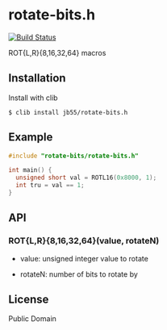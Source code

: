 
# rotate-bits.h

  [![Build Status](https://travis-ci.org/jb55/rotate-bits.h.svg)](https://travis-ci.org/jb55/rotate-bits.h)

  ROT{L,R}{8,16,32,64} macros

## Installation

  Install with clib

    $ clib install jb55/rotate-bits.h

## Example

```c
#include "rotate-bits/rotate-bits.h"

int main() {
  unsigned short val = ROTL16(0x8000, 1);
  int tru = val == 1;
}
```

## API

### ROT{L,R}{8,16,32,64}(value, rotateN)

* value: unsigned integer value to rotate

* rotateN: number of bits to rotate by

## License

  Public Domain
